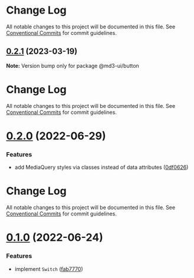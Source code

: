 # Change Log

All notable changes to this project will be documented in this file. See
[Conventional Commits](https://conventionalcommits.org) for commit guidelines.

## [0.2.1](https://github.com/efoken/md3-ui/compare/v0.2.0...v0.2.1) (2023-03-19)

**Note:** Version bump only for package @md3-ui/button

# Change Log

All notable changes to this project will be documented in this file. See
[Conventional Commits](https://conventionalcommits.org) for commit guidelines.

# [0.2.0](https://github.com/efoken/md3-ui/compare/v0.1.0...v0.2.0) (2022-06-29)

### Features

- add MediaQuery styles via classes instead of data attributes
  ([0df0626](https://github.com/efoken/md3-ui/commit/0df0626be02ccd28c589de1ea0a71630dc0ddadd))

# Change Log

All notable changes to this project will be documented in this file. See
[Conventional Commits](https://conventionalcommits.org) for commit guidelines.

# [0.1.0](https://github.com/efoken/md3-ui/compare/v0.0.5...v0.1.0) (2022-06-24)

### Features

- implement `Switch`
  ([fab7770](https://github.com/efoken/md3-ui/commit/fab7770f2695cc21628c22b2acbbeca540b433a3))
